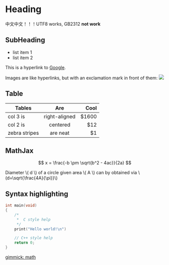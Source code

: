 Heading
=======

中文中文！！！UTF8 works, GB2312 **not work**


SubHeading
----------

* list item 1
* list item 2

This is a hyperlink to [Google](http://google.com).

Images are like hyperlinks, but with an exclamation mark in front of them:
![](http://placekitten.com/g/250/250)


Table
-----

| Tables        | Are           | Cool  |
| ------------- |:-------------:| -----:|
| col 3 is      | right-aligned | $1600 |
| col 2 is      | centered      |   $12 |
| zebra stripes | are neat      |    $1 |


MathJax
-------

$$ x = \frac{-b \pm \sqrt{b^2 - 4ac}}{2a} $$


Diameter \\( d \\) of a circle given area \\( A \\) can by obtained via \\(d=\sqrt{\frac{4A}{\pi}}\\)


Syntax highlighting
-------------------

```cpp
int main(void)
{
	/*
	 *	C style help
	 */
	print("Hello world!\n")

	// C++ style help
	return 0;
}
```



[gimmick: math]()
